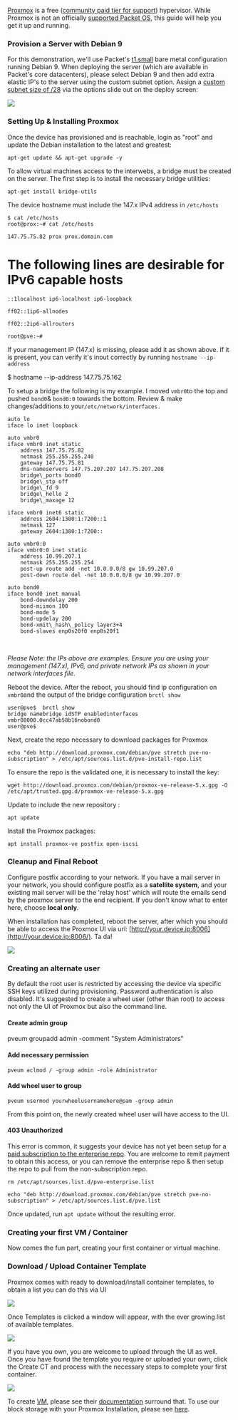 [Proxmox](https://www.proxmox.com/en/) is a free ([community paid tier for support](https://www.proxmox.com/en/proxmox-mail-gateway/pricing)) hypervisor. While Proxmox is not an officially [supported Packet OS](https://support.packet.com/kb/articles/supported-operating-systems), this guide will help you get it up and running.

### Provision a Server with Debian 9

For this demonstration, we'll use Packet's [t1.small](https://www.packet.net/bare-metal/servers/t1-small/) bare metal configuration running Debian 9.  When deploying the server (which are available in Packet's core datacenters), please select Debian 9 and then add extra elastic IP's to the server using the custom subnet option.  Assign a [custom subnet size of /28](https://support.packet.com/kb/articles/custom-subnet-size) via the options slide out on the deploy screen:

![](https://deskpro-cloud.s3.amazonaws.com/files/26944/48/47019RWRDDBGNQTACPST0-1539927219799.png)



### Setting Up & Installing Proxmox

Once the device has provisioned and is reachable, login as "root" and update the Debian installation to the latest and greatest:

`apt-get update && apt-get upgrade -y`


To allow virtual machines access to the interwebs, a bridge must be created on the server.  The first step is to install the necessary bridge utilities:

`apt-get install bridge-utils`

  

The device hostname must include the 147.x IPv4 address in `/etc/hosts`

````
$ cat /etc/hosts
root@prox:~# cat /etc/hosts

147.75.75.82 prox prox.domain.com
````

# The following lines are desirable for IPv6 capable hosts

````
::1localhost ip6-localhost ip6-loopback

ff02::1ip6-allnodes

ff02::2ip6-allrouters

root@pve:~#
````
  

If your management IP (147.x) is missing, please add it as shown above. If it is present, you can verify it's inout correctly by running `hostname --ip-address` 

$ hostname --ip-address
147.75.75.162

  

To setup a bridge the following is my example. I moved `vmbr0`to the top and pushed `bond0`& `bond0:0` towards the bottom. Review & make changes/additions to your`/etc/network/interfaces. ` 

````
auto lo
iface lo inet loopback

auto vmbr0
iface vmbr0 inet static
    address 147.75.75.82
    netmask 255.255.255.240
    gateway 147.75.75.81
    dns-nameservers 147.75.207.207 147.75.207.208
    bridge\_ports bond0
    bridge\_stp off
    bridge\_fd 9
    bridge\_hello 2
    bridge\_maxage 12

iface vmbr0 inet6 static
    address 2604:1380:1:7200::1
    netmask 127
    gateway 2604:1380:1:7200::

auto vmbr0:0
iface vmbr0:0 inet static
    address 10.99.207.1
    netmask 255.255.255.254
    post-up route add -net 10.0.0.0/8 gw 10.99.207.0
    post-down route del -net 10.0.0.0/8 gw 10.99.207.0

auto bond0
iface bond0 inet manual
    bond-downdelay 200
    bond-miimon 100
    bond-mode 5
    bond-updelay 200
    bond-xmit\_hash\_policy layer3+4
    bond-slaves enp0s20f0 enp0s20f1
`````
️

_Please Note: the IPs above are examples. Ensure you are using your management (147.x), IPv6, and private network IPs as shown in your network interfaces file._

Reboot the device.  After the reboot, you should find ip configuration on `vmbr0`and the output of the bridge configuration `brctl show`

````
user@pve$  brctl show
bridge namebridge idSTP enabledinterfaces
vmbr08000.0cc47ab58b16nobond0
user@pve$
````
  

Next, create the repo necessary to download packages for Proxmox

````
echo "deb http://download.proxmox.com/debian/pve stretch pve-no-subscription" > /etc/apt/sources.list.d/pve-install-repo.list
````
  

To ensure the repo is the validated one, it is necessary to install the key: 

````
wget http://download.proxmox.com/debian/proxmox-ve-release-5.x.gpg -O /etc/apt/trusted.gpg.d/proxmox-ve-release-5.x.gpg
`````
  

Update to include the new repository :

`apt update `

  

Install the Proxmox packages: 

`apt install proxmox-ve postfix open-iscsi`

  

### Cleanup and Final Reboot

Configure postfix according to your network. If you have a mail server in your network, you should configure postfix as a **satellite system**, and your existing mail server will be the 'relay host' which will route the emails send by the proxmox server to the end recipient. If you don't know what to enter here, choose **local only**.

When installation has completed, reboot the server, after which you should be able to access the Proxmox UI via url: [http://your.device.ip:8006](http://your.device.ip:8006/).  Ta da! 

![](https://deskpro-cloud.s3.amazonaws.com/files/26944/48/47016TZNMNWSCJSTZNDJ0-1539927217523.png)


### Creating an alternate user

By default the root user is restricted by accessing the device via specific SSH keys utilized during provisioning. Password authentication is also disabled. It's suggested to create a wheel user (other than root) to access not only the UI of Proxmox but also the command line. 

  

#### Create admin group

pveum groupadd admin -comment "System Administrators"

  
#### Add necessary permission

`pveum aclmod / -group admin -role Administrator`


#### Add wheel user to group

`pveum usermod yourwheelusernamehere@pam -group admin`


From this point on, the newly created wheel user will have access to the UI. 


#### 403 Unauthorized

This error is common, it suggests your device has not yet been setup for a [paid subscription to the enterprise repo](https://www.proxmox.com/en/proxmox-ve/pricing). You are welcome to remit payment to obtain this access, or you can remove the enterprise repo & then setup the repo to pull from the non-subscription repo. 

`rm /etc/apt/sources.list.d/pve-enterprise.list`

  

````
echo "deb http://download.proxmox.com/debian/pve stretch pve-no-subscription" > /etc/apt/sources.list.d/pve.list
````
  

Once  updated, run `apt update` without the resulting error.


### Creating your first VM / Container

Now comes the fun part, creating your first container or virtual machine. 

### **Download / Upload Container Template**

Proxmox comes with ready to download/install container templates, to obtain a list you can do this via UI 

![](https://deskpro-cloud.s3.amazonaws.com/files/26944/48/47018YDRWQRGHYRNQMRK0-1539927218884.png)

  

Once Templates is clicked a window will appear, with the ever growing list of available templates. 

![](https://deskpro-cloud.s3.amazonaws.com/files/26944/48/47020SGTWDRCSYDJXASC0-1539927222864.png)

  

If you have you own, you are welcome to upload through the UI as well. Once you have found the template you require or uploaded your own, click the Create CT and process with the necessary steps to complete your first container. 

  
![](https://deskpro-cloud.s3.amazonaws.com/files/26944/48/47017WDZPKZAMMKYHCRA0-1539927218116.png)

  

To create [VM](https://pve.proxmox.com/wiki/Qemu/KVM_Virtual_Machines), please see their [documentation](https://pve.proxmox.com/wiki/VM_Templates_and_Clones) surround that. To use our block storage with your Proxmox Installation, please see [here](https://support.packet.com/kb/articles/proxmox-followup-block-storage).